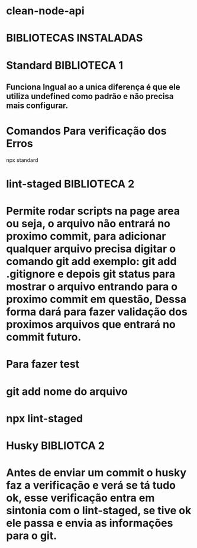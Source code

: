 # clean-node-api

# BIBLIOTECAS INSTALADAS

# Standard BIBLIOTECA 1

## Funciona Ingual ao a unica diferença é que ele utiliza undefined como padrão e não precisa mais configurar.

# Comandos Para verificação dos Erros

npx standard

# lint-staged BIBLIOTECA 2

# Permite rodar scripts na page area ou seja, o arquivo não entrará no proximo commit, para adicionar qualquer arquivo precisa digitar o comando git add exemplo: git add .gitignore e depois git status para mostrar o arquivo entrando para o proximo commit em questão, Dessa forma dará para fazer validação dos proximos arquivos que entrará no commit futuro.

# Para fazer test

# git add nome do arquivo

# npx lint-staged

# Husky BIBLIOTCA 2

# Antes de enviar um commit o husky faz a verificação e verá se tá tudo ok, esse verificação entra em sintonia com o lint-staged, se tive ok ele passa e envia as informações para o git.
